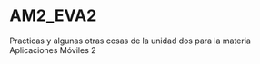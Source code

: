 # AM2_EVA2
 Practicas y algunas otras cosas de la unidad dos para la materia Aplicaciones Móviles 2
